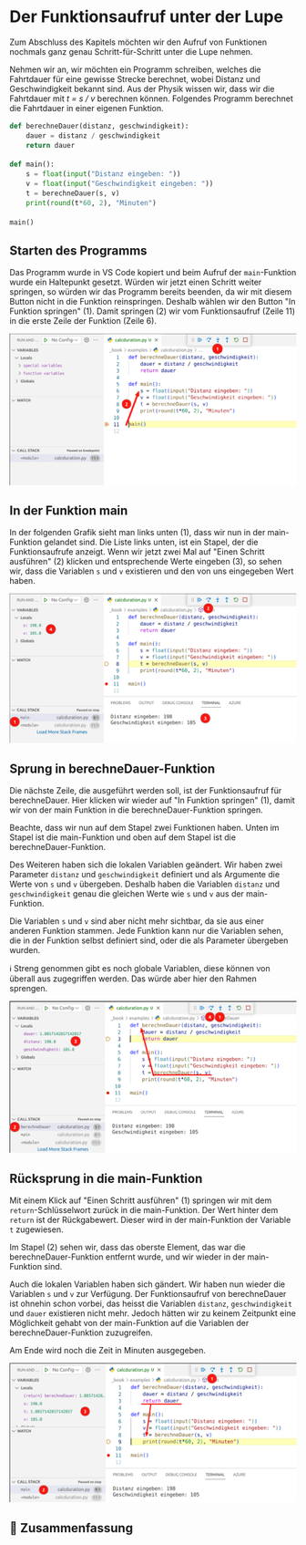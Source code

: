 # Der Funktionsaufruf unter der Lupe

Zum Abschluss des Kapitels möchten wir den Aufruf von Funktionen
nochmals ganz genau Schritt-für-Schritt unter die Lupe nehmen.

Nehmen wir an, wir möchten ein Programm schreiben,
welches die Fahrtdauer für eine gewisse Strecke berechnet,
wobei Distanz und Geschwindigkeit bekannt sind.
Aus der Physik wissen wir, dass wir die
Fahrtdauer mit *t = s / v* berechnen können.
Folgendes Programm berechnet die Fahrtdauer in einer eigenen Funktion.

```python
def berechneDauer(distanz, geschwindigkeit):
    dauer = distanz / geschwindigkeit
    return dauer

def main():
    s = float(input("Distanz eingeben: "))
    v = float(input("Geschwindigkeit eingeben: "))
    t = berechneDauer(s, v)
    print(round(t*60, 2), "Minuten")

main()
```

## Starten des Programms

Das Programm wurde in VS Code kopiert und beim Aufruf der `main`-Funktion
wurde ein Haltepunkt gesetzt.
Würden wir jetzt einen Schritt weiter springen,
so würden wir das Programm bereits beenden, da wir mit diesem
Button nicht in die Funktion reinspringen.
Deshalb wählen wir den Button "In Funktion springen" (1).
Damit springen (2) wir vom Funktionsaufruf (Zeile 11) in die erste Zeile der Funktion (Zeile 6).

![Starten des Programms](./images/distancestep1.png)

## In der Funktion main

In der folgenden Grafik sieht man links unten (1),
dass wir nun in der main-Funktion gelandet sind.
Die Liste links unten, ist ein Stapel, der die Funktionsaufrufe anzeigt.
Wenn wir jetzt zwei Mal auf "Einen Schritt ausführen" (2) klicken 
und entsprechende Werte eingeben (3),
so sehen wir, dass die Variablen `s` und `v` existieren und 
den von uns eingegeben Wert haben.

![In der Funktion main](./images/distancestep2.png)

## Sprung in berechneDauer-Funktion

Die nächste Zeile, die ausgeführt werden soll, ist der Funktionsaufruf
für berechneDauer. Hier klicken wir wieder auf "In Funktion springen" (1),
damit wir von der main Funktion in die berechneDauer-Funktion springen.

Beachte, dass wir nun auf dem Stapel zwei Funktionen haben.
Unten im Stapel ist die main-Funktion und oben auf dem Stapel ist die
berechneDauer-Funktion.

Des Weiteren haben sich die lokalen Variablen geändert.
Wir haben zwei Parameter `distanz` und `geschwindigkeit` definiert und 
als Argumente die Werte von `s` und `v` übergeben. Deshalb haben die Variablen
`distanz` und `geschwindigkeit` genau die gleichen Werte wie `s` und `v` aus der main-Funktion.

Die Variablen `s` und `v` sind aber nicht mehr sichtbar, da sie aus einer anderen Funktion
stammen. Jede Funktion kann nur die Variablen sehen,
die in der Funktion selbst definiert sind,
oder die als Parameter übergeben wurden.

ℹ️ Streng genommen gibt es noch globale Variablen, diese können von überall aus zugegriffen werden. Das würde aber hier den Rahmen sprengen.

![Sprung in berechneDauer-Funktion](./images/distancestep3.png)

## Rücksprung in die main-Funktion
Mit einem Klick auf "Einen Schritt ausführen" (1) springen
wir mit dem `return`-Schlüsselwort zurück in die main-Funktion.
Der Wert hinter dem `return` ist der Rückgabewert.
Dieser wird in der main-Funktion der Variable `t` zugewiesen.

Im Stapel (2) sehen wir, dass das oberste Element,
das war die berechneDauer-Funktion entfernt wurde,
und wir wieder in der main-Funktion sind.

Auch die lokalen Variablen haben sich gändert.
Wir haben nun wieder die Variablen `s` und `v` zur Verfügung.
Der Funktionsaufruf von berechneDauer ist ohnehin schon vorbei,
das heisst die Variablen `distanz`, `geschwindigkeit` und `dauer` existieren nicht mehr.
Jedoch hätten wir zu keinem Zeitpunkt eine Möglichkeit gehabt von
der main-Funktion auf die Variablen der berechneDauer-Funktion zuzugreifen.

Am Ende wird noch die Zeit in Minuten ausgegeben.

![Rücksprung in die main-Funktion](./images/distancestep4.png)

## 🧭 Zusammenfassung










